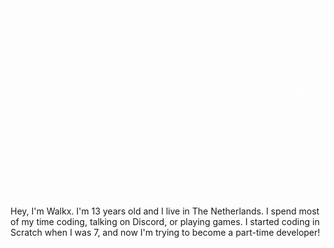 <img src="image.gif" align="center">

Hey, I'm Walkx. I'm 13 years old and I live in The Netherlands. I spend most of my time coding, talking on Discord, or playing games. I started coding in Scratch when I was 7, and now I'm trying to become a part-time developer! 
